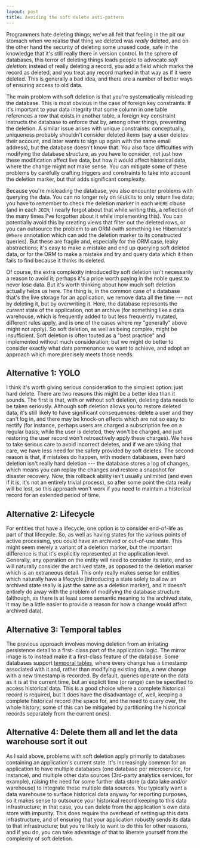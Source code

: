 ```yaml
---
layout: post
title: Avoiding the soft delete anti-pattern
---
```


Programmers hate deleting things; we've all felt that feeling in the pit our stomach when we realise
that thing we deleted was *really* deleted, and on the other hand the security of deleting some 
unused code, safe in the knowledge that it's still really there in version control. In the sphere of 
databases, this terror of deleting things leads people to advocate *soft deletion*: instead of 
really deleting a record, you add a field which marks the record as deleted, and you treat any
record marked in that way as if it were deleted. This is generally a bad idea, and there are a 
number of better ways of ensuring access to old data. <!-- more -->

The main problem with soft deletion is that you're systematically misleading the database. This is
most obvious in the case of foreign key constraints. If it's important to your data integrity that
some column in one table references a row that exists in another table, a foreign key constraint
instructs the database to enforce that by, among other things, preventing the deletion. A similar 
issue arises with unique constraints: conceptually, uniqueness probably shouldn't consider deleted
items (say a user deletes their account, and later wants to sign up again with the same email 
address), but the database doesn't know that. You also face difficulties with modifying the database
structure, as you have to consider, not just how these modification affect live data, but how it 
would affect historical data, where the change might not make sense. You can mitigate some of these 
problems by carefully crafting triggers and constraints to take into account the deletion marker, 
but that adds significant complexity.

Because you're misleading the database, you also encounter problems with querying the data. You can
no longer rely on `SELECT`s to only return live data; you have to remember to check the deletion
marker in each `WHERE` clause (and in each `JOIN`; I nearly forgot about that while writing this, a
reflection of the many times I've forgotten about it while implementing this). You can potentially
avoid this by creating views that filter out the deleted rows, or you can outsource the problem to
an ORM (with something like Hibernate's `@Where` annotation which can add the deletion marker to
its constructed queries). But these are fragile and, especially for the ORM case, leaky 
abstractions; it's easy to make a mistake and end up querying soft deleted data, or for the ORM to
make a mistake and try and query data which it then fails to find because it thinks its deleted.

Of course, the extra complexity introduced by soft deletion isn't necessarily a reason to avoid it;
perhaps it's a price worth paying in the noble quest to never lose data. But it's worth thinking 
about how much soft deletion actually helps us here. The thing is, in the common case of a database
that's the live storage for an application, we remove data all the time --- not by deleting it, but
by overwriting it. Here, the database represents the *current* state of the application, not an 
archive (for something like a data warehouse, which is frequently added to but less frequently 
mutated, different rules apply, and is one of the cases where my "generally" above might not apply). So
soft deletion, as well as being complex, might be insufficient. Soft deletion is often touted as a
"best practice" and implemented without much consideration; but we might do better to consider 
exactly what data permenance we want to achieve, and adopt an approach which more precisely meets
those needs.

## Alternative 1: YOLO

I think it's worth giving serious consideration to the simplest option: just hard delete. There
are two reasons this might be a better idea than it sounds. The first is that, with or without soft
deletion, deleting data needs to be taken seriously. Although soft deletion allows you to restore
deleted data, it's still likely to have significant consequences: delete a user and they can't log
in, and there may be knock-on effects which are not so easy to rectify (for instance, perhaps users
are charged a subscription fee on a regular basis; while the user is deleted, they won't be charged,
and just restoring the user record won't retroactively apply these charges). We have to take serious
care to avoid incorrect deletes, and if we are taking that care, we have less need for the safety 
provided by soft deletes. The second reason is that, if mistakes do happen, with modern databases, 
even hard deletion isn't really hard deletion --- the database stores a log of changes, which means 
you can replay the changes and restore a snapshot for disaster recovery. Now, this rollback ability 
isn't usually unlimited (and even if it is, it's not an entirely trivial process), so after some 
point the data really will be lost, so this approach won't work if you need to maintain a historical 
record for an extended period of time.

## Alternative 2: Lifecycle

For entities that have a lifecycle, one option is to consider end-of-life as part of that lifecycle.
So, as well as having states for the various points of active processing, you could have an
archived or out-of-use state. This might seem merely a variant of a deletion marker, but the 
important difference is that it's explicitly represented at the application level. Generally, any
operation on the entity will need to consider its state, and so will naturally consider the archived
state, as opposed to the deletion marker which is an extraneous detail. This only really makes sense
for entities which naturally have a lifecycle (introducing a state solely to allow an archived 
state really is just the same as a deletion marker), and it doesn't entirely do away with the 
problem of modifying the database structure (although, as there is at least some semantic meaning to
the archived state, it may be a little easier to provide a reason for how a change would affect
archived data).

## Alternative 3: Temporal tables

The previous approach involves moving deletion from an irritating persistence detail to a first-
class part of the application logic. The mirror image is to instead make it a first-class feature 
of the database. Some databases support [temporal tables](https://mariadb.com/resources/blog/temporal-tables-part-1/), 
where every change has a timestamp associated with it and, rather than modifying existing data, 
a new change with a new timestamp is recorded. By default, queries operate on the data as it is at
the current time, but an explicit time (or range) can be specified to access historical data. This
is a good choice where a complete historical record is required, but it does have the disadvantage
of, well, keeping a complete historical record (the space for, and the need to query over, the
whole history; some of this can be mitigated by partitioning the historical records separately from
the current ones).

## Alternative 4: Delete them all and let the data warehouse sort it out

As I said above, problems with soft deletion apply primarily to databases containing an 
application's current state. It's increasingly common for an application to have multiple databases
(one database per microservice, for instance), and multiple other data sources (3rd-party analytics
services, for example), raising the need for some further data store (a data lake and/or warehouse)
to integrate these multiple data sources. You typically want a data warehouse to surface historical
data anyway for reporting purposes, so it makes sense to outsource your historical record keeping to
this data infrastructure; in that case, you can delete from the application's own data store with
impunity. This does require the overhead of setting up this data infrastructure, and of ensuring 
that your application robustly sends its data to that infrastructure; but you're likely to want to
do this for other reasons, and if you do, you can take advantage of that to liberate yourself from
the complexity of soft deletion.